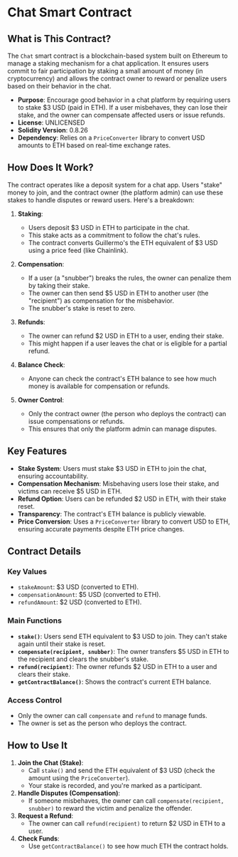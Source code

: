 # Chat Smart Contract

## What is This Contract?
The `Chat` smart contract is a blockchain-based system built on Ethereum to manage a staking mechanism for a chat application. It ensures users commit to fair participation by staking a small amount of money (in cryptocurrency) and allows the contract owner to reward or penalize users based on their behavior in the chat.

- **Purpose**: Encourage good behavior in a chat platform by requiring users to stake $3 USD (paid in ETH). If a user misbehaves, they can lose their stake, and the owner can compensate affected users or issue refunds.
- **License**: UNLICENSED
- **Solidity Version**: 0.8.26
- **Dependency**: Relies on a `PriceConverter` library to convert USD amounts to ETH based on real-time exchange rates.

## How Does It Work?
The contract operates like a deposit system for a chat app. Users "stake" money to join, and the contract owner (the platform admin) can use these stakes to handle disputes or reward users. Here's a breakdown:

1. **Staking**:
   - Users deposit $3 USD in ETH to participate in the chat.
   - This stake acts as a commitment to follow the chat's rules.
   - The contract converts Guillermo's the ETH equivalent of $3 USD using a price feed (like Chainlink).

2. **Compensation**:
   - If a user (a "snubber") breaks the rules, the owner can penalize them by taking their stake.
   - The owner can then send $5 USD in ETH to another user (the "recipient") as compensation for the misbehavior.
   - The snubber's stake is reset to zero.

3. **Refunds**:
   - The owner can refund $2 USD in ETH to a user, ending their stake.
   - This might happen if a user leaves the chat or is eligible for a partial refund.

4. **Balance Check**:
   - Anyone can check the contract's ETH balance to see how much money is available for compensation or refunds.

5. **Owner Control**:
   - Only the contract owner (the person who deploys the contract) can issue compensations or refunds.
   - This ensures that only the platform admin can manage disputes.

## Key Features
- **Stake System**: Users must stake $3 USD in ETH to join the chat, ensuring accountability.
- **Compensation Mechanism**: Misbehaving users lose their stake, and victims can receive $5 USD in ETH.
- **Refund Option**: Users can be refunded $2 USD in ETH, with their stake reset.
- **Transparency**: The contract's ETH balance is publicly viewable.
- **Price Conversion**: Uses a `PriceConverter` library to convert USD to ETH, ensuring accurate payments despite ETH price changes.

## Contract Details
### Key Values
- `stakeAmount`: $3 USD (converted to ETH).
- `compensationAmount`: $5 USD (converted to ETH).
- `refundAmount`: $2 USD (converted to ETH).

### Main Functions
- **`stake()`**: Users send ETH equivalent to $3 USD to join. They can't stake again until their stake is reset.
- **`compensate(recipient, snubber)`**: The owner transfers $5 USD in ETH to the recipient and clears the snubber's stake.
- **`refund(recipient)`**: The owner refunds $2 USD in ETH to a user and clears their stake.
- **`getContractBalance()`**: Shows the contract's current ETH balance.

### Access Control
- Only the owner can call `compensate` and `refund` to manage funds.
- The owner is set as the person who deploys the contract.

## How to Use It
1. **Join the Chat (Stake)**:
   - Call `stake()` and send the ETH equivalent of $3 USD (check the amount using the `PriceConverter`).
   - Your stake is recorded, and you're marked as a participant.
2. **Handle Disputes (Compensation)**:
   - If someone misbehaves, the owner can call `compensate(recipient, snubber)` to reward the victim and penalize the offender.
3. **Request a Refund**:
   - The owner can call `refund(recipient)` to return $2 USD in ETH to a user.
4. **Check Funds**:
   - Use `getContractBalance()` to see how much ETH the contract holds.

